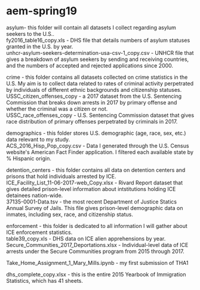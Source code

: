 # aem-spring19
asylum- this folder will contain all datasets I collect regarding asylum seekers to the U.S..  
fy2016_table16_copy.xls - DHS file that details numbers of asylum statuses granted in the U.S. by year.  
unhcr-asylum-seekers-determination-usa-csv-1_copy.csv - UNHCR file that gives a breakdown of asylum seekers by sending and receiving countries, and the numbers of accepted and rejected applications since 2000.  

crime - this folder contains all datasets collected on crime statistics in the U.S. My aim is to collect data related to rates of criminal activity perpetrated by individuals of different ethnic backgrounds and citizenship statuses.  
USSC_citizen_offenses_copy - a 2017 dataset from the U.S. Sentencing Commission that breaks down arrests in 2017 by primary offense and whether the criminal was a citizen or not.  
USSC_race_offenses_copy - U.S. Sentencing Commission dataset that gives race distribution of primary offenses perpetrated by criminals in 2017.  

demographics - this folder stores U.S. demographic (age, race, sex, etc.) data relevant to my study.  
ACS_2016_Hisp_Pop_copy.csv - Data I generated through the U.S. Census website's American Fact Finder application. I filtered each available state by % Hispanic origin.  

detention_centers - this folder contains all data on detention centers and prisons that hold individuals arrested by ICE.  
ICE_Facility_List_11-06-2017-web_Copy.xlsx - Rivard Report dataset that gives detailed prison-level information about intstitutions holding ICE detainees nation-wide.    
37135-0001-Data.tsv - the most recent Department of Justice Statics Annual Survey of Jails. This file gives prison-level demographic data on inmates, including sex, race, and citizenship status.    

enforcement - this folder is dedicated to all information I will gather about ICE enforcement statistics.  
table39_copy.xls - DHS data on ICE alien apprehensions by year.  
Secure_Communities_2017_Deportations.xlsx - Individual-level data of ICE arrests under the Secure Communities program from 2015 through 2017.  

Take_Home_Assignment_1_Mary_Mills.ipynb - my first submission of THA1  

dhs_complete_copy.xlsx - this is the entire 2015 Yearbook of Immigration Statistics, which has 41 sheets.

